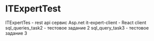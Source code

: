 # ITExpertTest

ITExpertTes - rest api сервис Asp.net
it-expert-client - React client
sql_queries_task2 - тестовое задание 2
sql_query_task3 - тестовое задание 3
